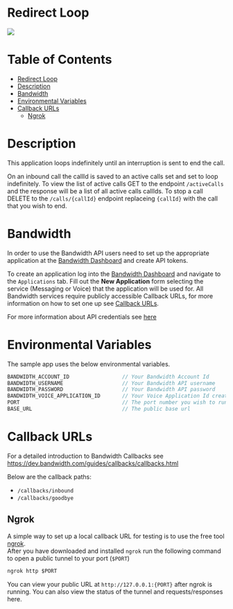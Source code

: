 # Redirect Loop
<a href="http://dev.bandwidth.com"><img src="https://s3.amazonaws.com/bwdemos/BW-VMP.png"/></a>
</div>

 # Table of Contents

<!-- TOC -->

- [Redirect Loop](#redirect-loop)
- [Description](#description)
- [Bandwidth](#bandwidth)
- [Environmental Variables](#environmental-variables)
- [Callback URLs](#callback-urls)
    - [Ngrok](#ngrok)

<!-- /TOC -->

# Description
This application loops indefinitely until an interruption is sent to end the call.  

On an inbound call the callId is saved to an active calls set and set to loop indefinitely.  To view the list of active calls GET to the endpoint `/activeCalls` and the response will be a list of all active calls callIds.  To stop a call DELETE to the `/calls/{callId}` endpoint replaceing `{callId}` with the call that you wish to end.


# Bandwidth

In order to use the Bandwidth API users need to set up the appropriate application at the [Bandwidth Dashboard](https://dashboard.bandwidth.com/) and create API tokens.

To create an application log into the [Bandwidth Dashboard](https://dashboard.bandwidth.com/) and navigate to the `Applications` tab.  Fill out the **New Application** form selecting the service (Messaging or Voice) that the application will be used for.  All Bandwidth services require publicly accessible Callback URLs, for more information on how to set one up see [Callback URLs](#callback-urls).

For more information about API credentials see [here](https://dev.bandwidth.com/guides/accountCredentials.html#top)

# Environmental Variables
The sample app uses the below environmental variables.
```java
BANDWIDTH_ACCOUNT_ID                 // Your Bandwidth Account Id
BANDWIDTH_USERNAME                   // Your Bandwidth API username
BANDWIDTH_PASSWORD                   // Your Bandwidth API password
BANDWIDTH_VOICE_APPLICATION_ID       // Your Voice Application Id created in the dashboard
PORT                                 // The port number you wish to run the sample on
BASE_URL                             // The public base url
```

# Callback URLs

For a detailed introduction to Bandwidth Callbacks see https://dev.bandwidth.com/guides/callbacks/callbacks.html

Below are the callback paths:
* `/callbacks/inbound`
* `/callbacks/goodbye`

## Ngrok

A simple way to set up a local callback URL for testing is to use the free tool [ngrok](https://ngrok.com/).  
After you have downloaded and installed `ngrok` run the following command to open a public tunnel to your port (`$PORT`)
```cmd
ngrok http $PORT
```
You can view your public URL at `http://127.0.0.1:{PORT}` after ngrok is running.  You can also view the status of the tunnel and requests/responses here.
